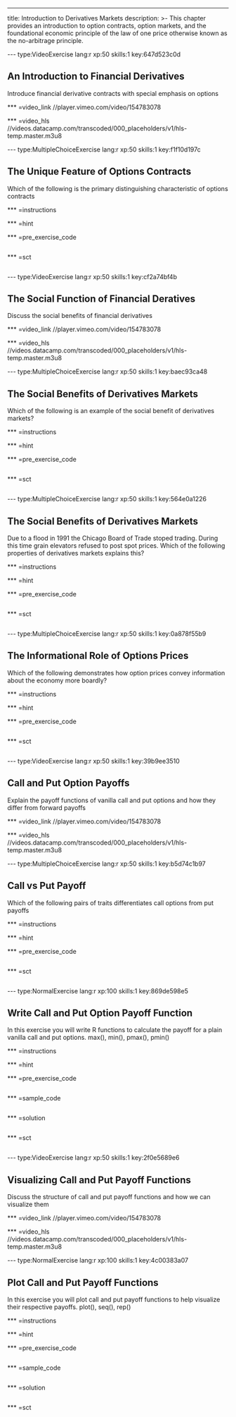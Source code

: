 ---
title: Introduction to Derivatives Markets
description: >-
  This chapter provides an introduction to option contracts, option markets, and
  the foundational economic principle of the law of one price otherwise known as
  the no-arbitrage principle.

--- type:VideoExercise lang:r xp:50 skills:1 key:647d523c0d
## An Introduction to Financial Derivatives

Introduce financial derivative contracts with special emphasis on options

*** =video_link
//player.vimeo.com/video/154783078

*** =video_hls
//videos.datacamp.com/transcoded/000_placeholders/v1/hls-temp.master.m3u8

--- type:MultipleChoiceExercise lang:r xp:50 skills:1 key:f1f10d197c
## The Unique Feature of Options Contracts

Which of the following is the primary distinguishing characteristic of options contracts

*** =instructions

*** =hint

*** =pre_exercise_code
```{r}

```

*** =sct
```{r}

```

--- type:VideoExercise lang:r xp:50 skills:1 key:cf2a74bf4b
## The Social Function of Financial Deratives

Discuss the social benefits of financial derivatives

*** =video_link
//player.vimeo.com/video/154783078

*** =video_hls
//videos.datacamp.com/transcoded/000_placeholders/v1/hls-temp.master.m3u8

--- type:MultipleChoiceExercise lang:r xp:50 skills:1 key:baec93ca48
## The Social Benefits of Derivatives Markets

Which of the following is an example of the social benefit of derivatives markets?

*** =instructions

*** =hint

*** =pre_exercise_code
```{r}

```

*** =sct
```{r}

```

--- type:MultipleChoiceExercise lang:r xp:50 skills:1 key:564e0a1226
## The Social Benefits of Derivatives Markets

Due to a flood in 1991 the Chicago Board of Trade stoped trading. During this time grain elevators refused to post spot prices. Which of the following properties of derivatives markets explains this?

*** =instructions

*** =hint

*** =pre_exercise_code
```{r}

```

*** =sct
```{r}

```

--- type:MultipleChoiceExercise lang:r xp:50 skills:1 key:0a878f55b9
## The Informational Role of Options Prices

Which of the following demonstrates how option prices convey information about the economy more boardly?

*** =instructions

*** =hint

*** =pre_exercise_code
```{r}

```

*** =sct
```{r}

```

--- type:VideoExercise lang:r xp:50 skills:1 key:39b9ee3510
## Call and Put Option Payoffs

Explain the payoff functions of vanilla call and put options and how they differ from forward payoffs

*** =video_link
//player.vimeo.com/video/154783078

*** =video_hls
//videos.datacamp.com/transcoded/000_placeholders/v1/hls-temp.master.m3u8

--- type:MultipleChoiceExercise lang:r xp:50 skills:1 key:b5d74c1b97
## Call vs Put Payoff

Which of the following pairs of traits differentiates call options from put payoffs

*** =instructions

*** =hint

*** =pre_exercise_code
```{r}

```

*** =sct
```{r}

```

--- type:NormalExercise lang:r xp:100 skills:1 key:869de598e5
## Write Call and Put Option Payoff Function

In this exercise you will write R functions to calculate the payoff for a plain vanilla call and put options. max(), min(), pmax(), pmin()

*** =instructions

*** =hint

*** =pre_exercise_code
```{r}

```

*** =sample_code
```{r}

```

*** =solution
```{r}

```

*** =sct
```{r}

```

--- type:VideoExercise lang:r xp:50 skills:1 key:2f0e5689e6
## Visualizing Call and Put Payoff Functions

Discuss the structure of call and put payoff functions and how we can visualize them

*** =video_link
//player.vimeo.com/video/154783078

*** =video_hls
//videos.datacamp.com/transcoded/000_placeholders/v1/hls-temp.master.m3u8

--- type:NormalExercise lang:r xp:100 skills:1 key:4c00383a07
## Plot Call and Put Payoff Functions

In this exercise you will plot call and put payoff functions to help visualize their respective payoffs. plot(), seq(), rep()

*** =instructions

*** =hint

*** =pre_exercise_code
```{r}

```

*** =sample_code
```{r}

```

*** =solution
```{r}

```

*** =sct
```{r}

```
